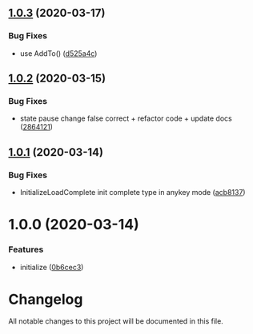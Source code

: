 ## [1.0.3](https://github.com/worldreaver/Loader/compare/1.0.2...1.0.3) (2020-03-17)


### Bug Fixes

* use AddTo() ([d525a4c](https://github.com/worldreaver/Loader/commit/d525a4c5f50161eda69b10770a084381c6ed7d25))

## [1.0.2](https://github.com/worldreaver/Loader/compare/1.0.1...1.0.2) (2020-03-15)


### Bug Fixes

* state pause change false correct + refactor code + update docs ([2864121](https://github.com/worldreaver/Loader/commit/286412166bce596ccec407475f5b043c092642a3))

## [1.0.1](https://github.com/worldreaver/Loader/compare/1.0.0...1.0.1) (2020-03-14)


### Bug Fixes

* InitializeLoadComplete init complete type in anykey mode ([acb8137](https://github.com/worldreaver/Loader/commit/acb8137c3061f52926caeab7e109b1c49daed8bd))

# 1.0.0 (2020-03-14)


### Features

* initialize ([0b6cec3](https://github.com/worldreaver/Loader/commit/0b6cec3625c819ede0f064fcea689fa2ab0a52ee))

# Changelog
All notable changes to this project will be documented in this file.
